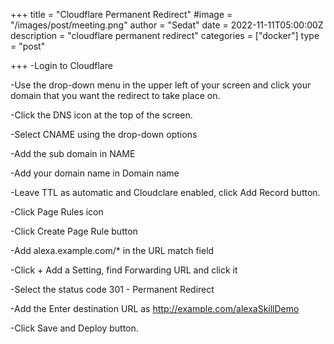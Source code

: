 +++
title = "Cloudflare Permanent Redirect"
#image = "/images/post/meeting.png"
author = "Sedat"
date = 2022-11-11T05:00:00Z
description = "cloudflare permanent redirect"
categories = ["docker"]
type = "post"

+++
-Login to Cloudflare

-Use the drop-down menu in the upper left of your screen and click your domain that you want the redirect to take place on.

-Click the DNS icon at the top of the screen.

-Select CNAME using the drop-down options

-Add the sub domain in NAME

-Add your domain name in Domain name

-Leave TTL as automatic and Cloudclare enabled, click Add Record button.

-Click Page Rules icon

-Click Create Page Rule button

-Add alexa.example.com/* in the URL match field

-Click + Add a Setting, find Forwarding URL and click it

-Select the status code 301 - Permanent Redirect

-Add the Enter destination URL as http://example.com/alexaSkillDemo

-Click Save and Deploy button.
